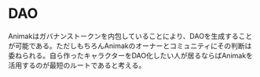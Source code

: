 # DAO

Animakはガバナンストークンを内包していることにより、DAOを生成することが可能である。ただしもちろんAnimakのオーナーとコミュニティにその判断は委ねられる。自ら作ったキャラクターをDAO化したい人が居るならばAnimakを活用するのが最短のルートであると考える。
